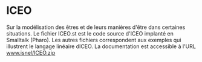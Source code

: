 # ICEO
Sur la modélisation des êtres et de leurs manières d'être dans certaines situations.
Le fichier ICEO.st est le code source d'ICEO implanté en Smalltalk (Pharo).
Les autres fichiers correspondent aux exemples qui illustrent le langage linéaire dICEO.
La documentation est accessible à l'URL www.isnel/ICEO.zip
